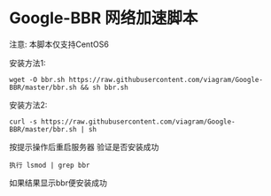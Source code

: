 # Google-BBR 网络加速脚本

注意: 本脚本仅支持CentOS6

安装方法1:

    wget -O bbr.sh https://raw.githubusercontent.com/viagram/Google-BBR/master/bbr.sh && sh bbr.sh

安装方法2:

    curl -s https://raw.githubusercontent.com/viagram/Google-BBR/master/bbr.sh | sh

按提示操作后重启服务器
验证是否安装成功 

    执行 lsmod | grep bbr
   
如果结果显示bbr便安装成功
